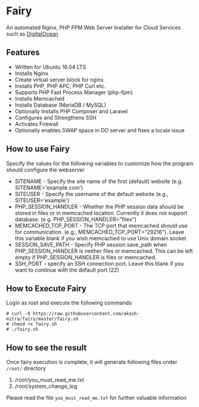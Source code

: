 Fairy
=====

An automated Nginx, PHP FPM Web Server Installer for Cloud Services such as [DigitalOcean](https://m.do.co/c/029607f4dfd0)

## Features
* Written for Ubuntu 16.04 LTS
* Installs Nginx
* Create virtual server block for nginx
* Installs PHP, PHP APC, PHP Curl etc.
* Supports PHP Fast Process Manager (php-fpm)
* Installs Memcached
* Installs Database (MariaDB / MySQL)
* Optionally Installs PHP Composer and Laravel
* Configures and Strengthens SSH
* Activates Firewall
* Optionally enables SWAP space in DO server and fixes a locale issue 

## How to use Fairy
Specify the values for the following variables to customize how the program should configure the webserver
* SITENAME - Specify the site name of the first (default) website (e.g. SITENAME='example.com')
* SITEUSER - Specify the username of the default website (e.g., SITEUSER='example')
* PHP_SESSION_HANDLER - Whether the PHP session data should be stored in files or in memcached location. Currently it does not support database. (e.g. PHP_SESSION_HANDLER="files")
* MEMCACHED_TCP_PORT - The TCP port that memcached should use for communication. (e.g., MEMCACHED_TCP_PORT="29216"). Leave this variable blank if you wish memcached to use Unix domain socket 
* SESSION_SAVE_PATH - Specify PHP session.save_path when PHP_SESSION_HANDLER is neither files or memcached. This can be left empty if PHP_SESSION_HANDLER is files or memcached.
* SSH_PORT -  specify an SSH connection port. Leave this blank if you want to continue with the default port (22)

## How to Execute Fairy
Login as root and execute the following commands
```
# curl -O https://raw.githubusercontent.com/akash-mitra/fairy/master/fairy.sh
# chmod +x fairy.sh
# ./fairy.sh
```

## How to see the result
Once fairy execution is complete, it will generate following files under `/root/` directory

1. /root/you_must_read_me.txt
2. /root/system_change_log

Please read the file `you_must_read_me.txt` for further valuable information

